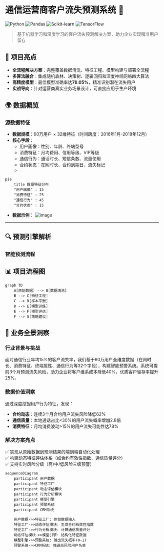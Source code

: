 # 通信运营商客户流失预测系统 🚀

![Python](https://img.shields.io/badge/Python-3.8%2B-blue)
![Pandas](https://img.shields.io/badge/Pandas-1.3.0-red)
![Scikit-learn](https://img.shields.io/badge/Scikit--learn-1.0-green)
![TensorFlow](https://img.shields.io/badge/TensorFlow-2.8-orange)

> 基于机器学习和深度学习的客户流失预测解决方案，助力企业实现精准用户留存

## 🌟 项目亮点
- ​**全流程解决方案**：完整覆盖数据清洗、特征工程、模型构建与部署全流程
- ​**多算法融合**：集成随机森林、决策树、逻辑回归和深度神经网络四大算法
- ​**高精度模型**：最佳模型准确率达**79.05%**，精准识别潜在流失用户
- ​**实战导向**：针对运营商真实业务场景设计，可直接应用于生产环境

## 🌍 数据概览
### 源数据特征
- ​**数据规模**：90万用户 × 32维特征（时间跨度：2016年1月-2018年12月）
- ​**核心字段**：
  - 用户画像：性别、年龄、终端型号
  - 消费特征：月均费用、信用等级、VIP等级
  - 通信行为：通话时长、短信条数、流量使用
  - 合约状态：在网时长、合约到期日、流失标记
  - 
```mermaid
pie
    title 数据特征分布
    "用户画像" : 15
    "消费特征" : 25
    "通信行为" : 45
    "合约状态" : 15
```


- ​**数据示例**：
![image](https://github.com/user-attachments/assets/f468b8ff-a921-4510-bb5c-7e3247fb9074)


---

## 🔍 预测引擎解析
### 智能预测流程
## 📊 项目流程图
```mermaid
graph TD
    A[原始数据] --> B[数据清洗]
    B --> C[特征工程]
    C --> D[样本平衡]
    D --> E[模型训练]
    E --> F[模型评估]
    F --> G[策略建议]
```
## 🚀 业务全景洞察
### 行业背景与挑战
面对通信行业年均15%的客户流失率，我们基于90万用户全维度数据（在网时长、消费特征、终端属性、通信行为等32个字段），构建智能预警系统。系统可提前3个月预测流失风险，助力企业将客户维系成本降低40%，优质客户留存率提升25%。

### 数据价值洞察
通过深度挖掘用户行为特征，发现：
- ​**合约动态**：连续3个月合约用户流失风险降低62%
- ​**通信质量**：本地通话占比<30%的用户流失概率增加2.8倍
- ​**消费特征**：月均消费波动>15%的用户流失可能性达78%

### 解决方案亮点
✅ 实现从原始数据到预测结果的端到端自动化处理  
✅ 构建动态特征评估体系（如合约有效性指数、通信质量评分）  
✅ 支持实时风险分级（高/中/低风险三级预警）
```mermaid
sequenceDiagram
    participant 用户数据
    participant 特征工厂
    participant 动态评估模块
    participant 行为分析模块
    participant 模型引擎
    participant 预警系统
    participant CRM系统

    用户数据->>特征工厂: 原始数据输入
    特征工厂->>动态评估模块: 生成合约有效性指数
    特征工厂->>行为分析模块: 计算通信质量评分
    动态评估模块->>模型引擎: 结构化特征数据
    模型引擎->>预警系统: 输出流失概率(0-1)
    预警系统->>CRM系统: 推送高风险用户名单
```
